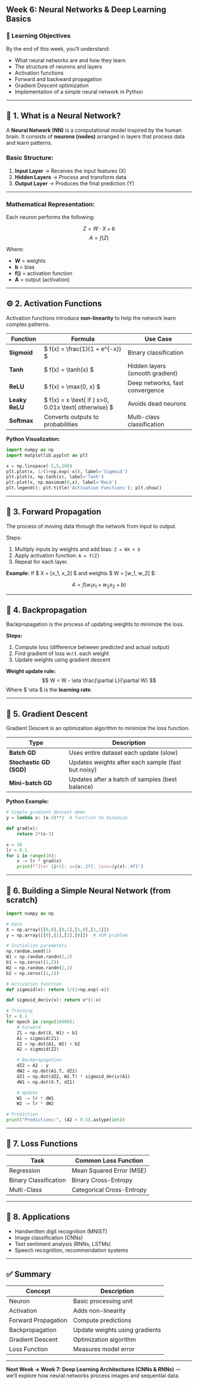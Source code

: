 ## Week 6: Neural Networks & Deep Learning Basics

### 🎯 Learning Objectives
By the end of this week, you’ll understand:
- What neural networks are and how they learn
- The structure of neurons and layers
- Activation functions
- Forward and backward propagation
- Gradient Descent optimization
- Implementation of a simple neural network in Python

---

## 🧠 1. What is a Neural Network?
A **Neural Network (NN)** is a computational model inspired by the human brain. It consists of **neurons (nodes)** arranged in layers that process data and learn patterns.

### **Basic Structure:**
1. **Input Layer** → Receives the input features (X)
2. **Hidden Layers** → Process and transform data
3. **Output Layer** → Produces the final prediction (Y)

---

### **Mathematical Representation:**
Each neuron performs the following:

$$
Z = W \cdot X + b
$$
$$
A = f(Z)
$$

Where:
- **W** = weights
- **b** = bias
- **f()** = activation function
- **A** = output (activation)

---

## ⚙️ 2. Activation Functions
Activation functions introduce **non-linearity** to help the network learn complex patterns.

| Function | Formula | Use Case |
|-----------|----------|-----------|
| **Sigmoid** | $ f(x) = \frac{1}{1 + e^{-x}} $ | Binary classification |
| **Tanh** | $ f(x) = \tanh(x) $ | Hidden layers (smooth gradient) |
| **ReLU** | $ f(x) = \max(0, x) $ | Deep networks, fast convergence |
| **Leaky ReLU** | $ f(x) = x \text{ if } x>0, 0.01x \text{ otherwise} $ | Avoids dead neurons |
| **Softmax** | Converts outputs to probabilities | Multi-class classification |

**Python Visualization:**
```python
import numpy as np
import matplotlib.pyplot as plt

x = np.linspace(-5,5,100)
plt.plot(x, 1/(1+np.exp(-x)), label='Sigmoid')
plt.plot(x, np.tanh(x), label='Tanh')
plt.plot(x, np.maximum(0,x), label='ReLU')
plt.legend(); plt.title('Activation Functions'); plt.show()
```

---

## 🔁 3. Forward Propagation
The process of moving data through the network from input to output.

Steps:
1. Multiply inputs by weights and add bias: `Z = WX + b`
2. Apply activation function: `A = f(Z)`
3. Repeat for each layer.

**Example:**
If $ X = [x_1, x_2] $ and weights $ W = [w_1, w_2] $:

$$
A = f(w_1x_1 + w_2x_2 + b)
$$

---

## 🔁 4. Backpropagation
Backpropagation is the process of updating weights to minimize the loss.

**Steps:**
1. Compute loss (difference between predicted and actual output)
2. Find gradient of loss w.r.t. each weight
3. Update weights using gradient descent

**Weight update rule:**
$$
W = W - \eta \frac{\partial L}{\partial W}
$$
Where $ \eta $ is the **learning rate**.

---

## 🧮 5. Gradient Descent
Gradient Descent is an optimization algorithm to minimize the loss function.

| Type | Description |
|-------|--------------|
| **Batch GD** | Uses entire dataset each update (slow) |
| **Stochastic GD (SGD)** | Updates weights after each sample (fast but noisy) |
| **Mini-batch GD** | Updates after a batch of samples (best balance) |

**Python Example:**
```python
# Simple gradient descent demo
y = lambda x: (x-3)**2  # function to minimize

def grad(x):
    return 2*(x-3)

x = 10
lr = 0.1
for i in range(10):
    x -= lr * grad(x)
    print(f"Iter {i+1}: x={x:.2f}, loss={y(x):.4f}")
```

---

## 🧠 6. Building a Simple Neural Network (from scratch)
```python
import numpy as np

# Data
X = np.array([[0,0],[0,1],[1,0],[1,1]])
y = np.array([[0],[1],[1],[0]])  # XOR problem

# Initialize parameters
np.random.seed(1)
W1 = np.random.randn(2,2)
b1 = np.zeros((1,2))
W2 = np.random.randn(2,1)
b2 = np.zeros((1,1))

# Activation function
def sigmoid(x): return 1/(1+np.exp(-x))

def sigmoid_deriv(x): return x*(1-x)

# Training
lr = 0.1
for epoch in range(10000):
    # Forward
    Z1 = np.dot(X, W1) + b1
    A1 = sigmoid(Z1)
    Z2 = np.dot(A1, W2) + b2
    A2 = sigmoid(Z2)

    # Backpropagation
    dZ2 = A2 - y
    dW2 = np.dot(A1.T, dZ2)
    dZ1 = np.dot(dZ2, W2.T) * sigmoid_deriv(A1)
    dW1 = np.dot(X.T, dZ1)

    # Update
    W1 -= lr * dW1
    W2 -= lr * dW2

# Prediction
print("Predictions:", (A2 > 0.5).astype(int))
```

---

## 🧾 7. Loss Functions
| Task | Common Loss Function |
|------|-----------------------|
| Regression | Mean Squared Error (MSE) |
| Binary Classification | Binary Cross-Entropy |
| Multi-Class | Categorical Cross-Entropy |

---

## 🚀 8. Applications
- Handwritten digit recognition (MNIST)
- Image classification (CNNs)
- Text sentiment analysis (RNNs, LSTMs)
- Speech recognition, recommendation systems

---

## ✅ Summary
| Concept | Description |
|----------|-------------|
| Neuron | Basic processing unit |
| Activation | Adds non-linearity |
| Forward Propagation | Compute predictions |
| Backpropagation | Update weights using gradients |
| Gradient Descent | Optimization algorithm |
| Loss Function | Measures model error |

---

**Next Week → Week 7: Deep Learning Architectures (CNNs & RNNs)** — we’ll explore how neural networks process images and sequential data.